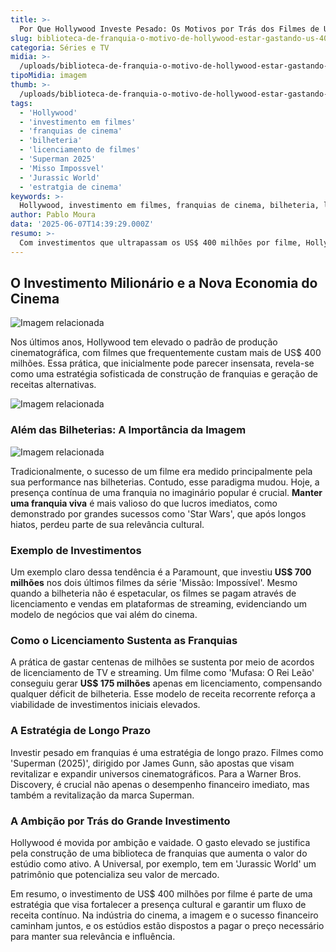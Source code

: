```yaml
---
title: >-
  Por Que Hollywood Investe Pesado: Os Motivos por Trás dos Filmes de US$ 400 Milhões
slug: biblioteca-de-franquia-o-motivo-de-hollywood-estar-gastando-us-400-milhoes-por-filme
categoria: Séries e TV
midia: >-
  /uploads/biblioteca-de-franquia-o-motivo-de-hollywood-estar-gastando-us-400-milhoes-por-filme-thumb.webp
tipoMidia: imagem
thumb: >-
  /uploads/biblioteca-de-franquia-o-motivo-de-hollywood-estar-gastando-us-400-milhoes-por-filme-thumb.webp
tags:
  - 'Hollywood'
  - 'investimento em filmes'
  - 'franquias de cinema'
  - 'bilheteria'
  - 'licenciamento de filmes'
  - 'Superman 2025'
  - 'Misso Impossvel'
  - 'Jurassic World'
  - 'estratgia de cinema'
keywords: >-
  Hollywood, investimento em filmes, franquias de cinema, bilheteria, licenciamento de filmes, Superman 2025, Missão: Impossível, Jurassic World, estratégia de cinema
author: Pablo Moura
data: '2025-06-07T14:39:29.000Z'
resumo: >-
  Com investimentos que ultrapassam os US$ 400 milhões por filme, Hollywood redefine o conceito de sucesso além das bilheterias. Descubra como estratégias de franquias e licenciamento sustentam essa incrível cifra.
---
```


## O Investimento Milionário e a Nova Economia do Cinema

![Imagem relacionada](/uploads/biblioteca-de-franquia-o-motivo-de-hollywood-estar-gastando-us-400-milhoes-por-filme-0.png)

Nos últimos anos, Hollywood tem elevado o padrão de produção cinematográfica, com filmes que frequentemente custam mais de US$ 400 milhões. Essa prática, que inicialmente pode parecer insensata, revela-se como uma estratégia sofisticada de construção de franquias e geração de receitas alternativas.

![Imagem relacionada](/uploads/biblioteca-de-franquia-o-motivo-de-hollywood-estar-gastando-us-400-milhoes-por-filme-1.png)

### Além das Bilheterias: A Importância da Imagem

![Imagem relacionada](/uploads/biblioteca-de-franquia-o-motivo-de-hollywood-estar-gastando-us-400-milhoes-por-filme-2.webp)

Tradicionalmente, o sucesso de um filme era medido principalmente pela sua performance nas bilheterias. Contudo, esse paradigma mudou. Hoje, a presença contínua de uma franquia no imaginário popular é crucial. **Manter uma franquia viva** é mais valioso do que lucros imediatos, como demonstrado por grandes sucessos como 'Star Wars', que após longos hiatos, perdeu parte de sua relevância cultural.

### Exemplo de Investimentos

Um exemplo claro dessa tendência é a Paramount, que investiu **US$ 700 milhões** nos dois últimos filmes da série 'Missão: Impossível'. Mesmo quando a bilheteria não é espetacular, os filmes se pagam através de licenciamento e vendas em plataformas de streaming, evidenciando um modelo de negócios que vai além do cinema.

### Como o Licenciamento Sustenta as Franquias

A prática de gastar centenas de milhões se sustenta por meio de acordos de licenciamento de TV e streaming. Um filme como 'Mufasa: O Rei Leão' conseguiu gerar **US$ 175 milhões** apenas em licenciamento, compensando qualquer déficit de bilheteria. Esse modelo de receita recorrente reforça a viabilidade de investimentos iniciais elevados.

### A Estratégia de Longo Prazo

Investir pesado em franquias é uma estratégia de longo prazo. Filmes como 'Superman (2025)', dirigido por James Gunn, são apostas que visam revitalizar e expandir universos cinematográficos. Para a Warner Bros. Discovery, é crucial não apenas o desempenho financeiro imediato, mas também a revitalização da marca Superman.

### A Ambição por Trás do Grande Investimento

Hollywood é movida por ambição e vaidade. O gasto elevado se justifica pela construção de uma biblioteca de franquias que aumenta o valor do estúdio como ativo. A Universal, por exemplo, tem em 'Jurassic World' um patrimônio que potencializa seu valor de mercado.

Em resumo, o investimento de US$ 400 milhões por filme é parte de uma estratégia que visa fortalecer a presença cultural e garantir um fluxo de receita contínuo. Na indústria do cinema, a imagem e o sucesso financeiro caminham juntos, e os estúdios estão dispostos a pagar o preço necessário para manter sua relevância e influência.
